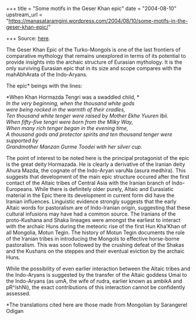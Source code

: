 +++
title = "Some motifs in the Geser Khan epic"
date = "2004-08-10"
upstream_url = "https://manasataramgini.wordpress.com/2004/08/10/some-motifs-in-the-geser-khan-epic/"

+++
Source: [here](https://manasataramgini.wordpress.com/2004/08/10/some-motifs-in-the-geser-khan-epic/).

The Geser Khan Epic of the Turko-Mongols is one of the last frontiers of comparative mythology that remains unexplored in terms of its potential to provide insights into the archaic structure of Eurasian mythology. It is the only surviving Eurasian epic that in its size and scope compares with the mahAbhArata of the Indo-Aryans.

The epic\* beings with the lines:  
  
*When Khan Hormazda Tengri was a swaddled child, *  
*In the very beginning, when the thousand white gods*  
*were being rocked in the warmth of their cradles,*  
*Ten thousand white tenger were raised by Mother Ekhe Yuuren Ibii.  
When fifty-five tengri were born from the Milky Way,*  
*When many rich tenger began in the evening time,*  
*A thousand gods and protector spirits and ten thousand tenger were
supported by*  
*Grandmother Manzan Gurme Toodei with her silver cup.*  
  
The point of interest to be noted here is the principal protagonist of the epic is the great deity Hormazada. He is clearly a derivative of the Iranian deity Ahura Mazda, the cognate of the Indo-Aryan varuNa (asura medhira). This suggests that development of the main epic structure occured after the first contact of the Altaic tribes of Central Asia with the Iranian branch of Indo-Europeans. While there is definitely older purely, Altaic and Eurasiatic material in the Epic there its development in current form did have the Iranian influences. Linguistic evidence strongly suggests that the early Altaic words for pastoralism are of Indo-Iranian origin, suggesting that these cultural infusions may have had a common source. The Iranians of the proto-Kushana and Shaka lineages were amongst the earliest to interact with the archaic Huns during the meteoric rise of the first Hun Kha’Khan of all Mongolia, Motun Tegin. The history of Motun Tegin documents the role of the Iranian tribes in introducing the Mongols to effective horse-borne pastoralism. This was soon followed by the crushing defeat of the Shakas and the Kushans on the steppes and their eventual eviction by the archaic Huns.

While the possibility of even earlier interaction between the Altaic tribes and the Indo-Aryans is suggested by the transfer of the Altaic goddess Umai to the Indo-Aryans (as umA, the wife of rudra, earlier known as ambikA and pR^ishNi), the exact contributions of this interaction cannot be confidently assessed.

\*The translations cited here are those made from Mongolian by Sarangerel Odigan

